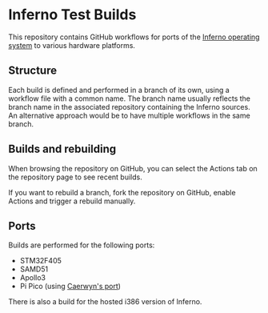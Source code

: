 # Inferno Test Builds

This repository contains GitHub workflows for ports of the
[Inferno operating system](https://inferno-os.org) to various hardware
platforms.

## Structure

Each build is defined and performed in a branch of its own, using a workflow
file with a common name. The branch name usually reflects the branch name in
the associated repository containing the Inferno sources. An alternative
approach would be to have multiple workflows in the same branch.

## Builds and rebuilding

When browsing the repository on GitHub, you can select the Actions tab on the
repository page to see recent builds.

If you want to rebuild a branch, fork the repository on GitHub, enable Actions
and trigger a rebuild manually.

## Ports

Builds are performed for the following ports:

* STM32F405
* SAMD51
* Apollo3
* Pi Pico (using [Caerwyn's port](https://github.com/caerwynj/inferno-os/tree/pico))

There is also a build for the hosted i386 version of Inferno.
